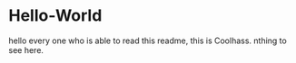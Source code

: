 # Hello-World

hello every one who is able to read this readme, this is Coolhass.
nthing to see here.